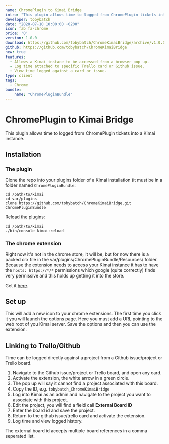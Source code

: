 ```yaml
---
name: ChromePlugin to Kimai Bridge
intro: "This plugin allows time to logged from ChromePlugin tickets into a Kimai instance."
developer: tobybatch
date: "2020-07-10 10:00:00 +0200"
icon: fab fa-chrome
price: '0'
version: 1.0.0
download: https://github.com/tobybatch/ChromeKimaiBridge/archive/v1.0.0.zip
github: https://github.com/tobybatch/ChromeKimaiBridge
new: true
features:
  - Allows a Kimai instace to be accessed from a browser pop up.
  - Log time attached to specific Trello card or Github issue.
  - View time logged against a card or issue.
type: client
tags:
  - Chrome
bundle:
    name: "ChromePluginBundle"
---
```


# ChromePlugin to Kimai Bridge

This plugin allows time to logged from ChromePlugin tickets into a Kimai instance.

## Installation

### The plugin

Clone the repo into your plugins folder of a Kimai installation (it must be in a folder named ```ChromePluginBundle```:

    cd /path/to/kimai
    cd var/plugins
    clone https://github.com/tobybatch/ChromeKimaiBridge.git ChromePluginBundle

Reload the plugins:

    cd /path/to/kimai
    ./bin/console kimai:reload

### The chrome extension

Right now it's not in the chrome store, it will be, but for now there is a packed crx file in the var/plugins/ChromePluginBundle/Resources/ folder.  Because the extension needs to access your Kimai instance it has to have the ```hosts: https://*/*``` permissions which google (quite correctly) finds very permissive and this holds up getting it into the store.

Get it [here](https://github.com/tobybatch/ChromeKimaiBridge/blob/master/Resources/chrome.crx).

## Set up

This will add a new icon to your chrome extensions.  The first time you click it you will launch the options page.  Here you must add a URL pointing to the web root of you Kimai server.  Save the options and then you can use the extension.

## Linking to Trello/Github

Time can be logged directly against a project from a Github issue/project or Trello board.

 1. Navigate to the Github issue/project or Trello board, and open any card.
 1. Activate the extension, the white arrow in a green circle.
 1. The pop up will say it cannot find a project associated with this board.
 1. Copy the ID, e.g. ```tobybatch_ChromeKimaiBridge```
 1. Log into Kimai as an admin and navigate to the project you want to associate with this project.
 1. Edit the project, you will find a field call **External Board ID**
 1. Enter the board id and save the project.
 1. Return to the github issue/trello card and activate the extension.
 1. Log time and view logged history.

The external board id accepts multiple board references in a comma seperated list.

